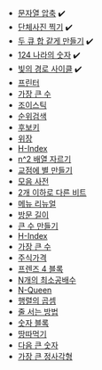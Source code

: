 
- [문자열 압축](https://school.programmers.co.kr/learn/courses/30/lessons/60057) ✔️
- [단체사진 찍기](https://school.programmers.co.kr/learn/courses/30/lessons/1835) ✔️
- [두 큐 합 같게 만들기](https://school.programmers.co.kr/learn/courses/30/lessons/118667) ✔️
- [124 나라의 숫자](https://school.programmers.co.kr/learn/courses/30/lessons/12899) ✔️
- [빛의 경로 사이클](https://school.programmers.co.kr/learn/courses/30/lessons/86052) ✔️
- [프린터](https://school.programmers.co.kr/learn/courses/30/lessons/42587)
- [가장 큰 수](https://school.programmers.co.kr/learn/courses/30/lessons/42746)
- [조이스틱](https://school.programmers.co.kr/learn/courses/30/lessons/42860)
- [순위검색](https://school.programmers.co.kr/learn/courses/30/lessons/72412)
- [후보키](https://school.programmers.co.kr/learn/courses/30/lessons/42890)
- [위장](https://school.programmers.co.kr/learn/courses/30/lessons/42578)
- [H-Index](https://school.programmers.co.kr/learn/courses/30/lessons/42747)
- [n^2 배열 자르기](https://school.programmers.co.kr/learn/courses/30/lessons/87390)
- [교점에 별 만들기](https://school.programmers.co.kr/learn/courses/30/lessons/87377)
- [모음 사전](https://school.programmers.co.kr/learn/courses/30/lessons/84512)
- [2개 이하로 다른 비트](https://school.programmers.co.kr/learn/courses/30/lessons/77885)
- [메뉴 리뉴얼](https://school.programmers.co.kr/learn/courses/30/lessons/72411)
- [방문 길이](https://school.programmers.co.kr/learn/courses/30/lessons/49994)
- [큰 수 만들기](https://school.programmers.co.kr/learn/courses/30/lessons/42883)
- [H-Index](https://school.programmers.co.kr/learn/courses/30/lessons/42747)
- [가장 큰 수](https://school.programmers.co.kr/learn/courses/30/lessons/42746)
- [주식가격](https://school.programmers.co.kr/learn/courses/30/lessons/42584)
- [프렌즈 4 블록](https://school.programmers.co.kr/learn/courses/30/lessons/17679)
- [N개의 최소공배수](https://school.programmers.co.kr/learn/courses/30/lessons/12953)
- [N-Queen](https://school.programmers.co.kr/learn/courses/30/lessons/12952)
- [행렬의 곱셈](https://school.programmers.co.kr/learn/courses/30/lessons/12949)
- [줄 서는 방법](https://school.programmers.co.kr/learn/courses/30/lessons/12936)
- [숫자 블록](https://school.programmers.co.kr/learn/courses/30/lessons/12923)
- [땅따먹기](https://school.programmers.co.kr/learn/courses/30/lessons/12913)
- [다음 큰 숫자](https://school.programmers.co.kr/learn/courses/30/lessons/12911)
- [가장 큰 정사각형](https://school.programmers.co.kr/learn/courses/30/lessons/12905)